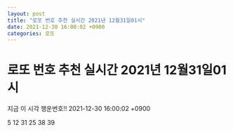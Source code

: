 ```yaml
---
layout: post
title: "로또 번호 추천 실시간 2021년 12월31일01시"
date: 2021-12-30 16:00:02 +0900
categories: 로또
---
```


# 로또 번호 추천 실시간 2021년 12월31일01시

지금 이 시각 행운번호!! 2021-12-30 16:00:02 +0900

 5  12  31  25  38  39 

